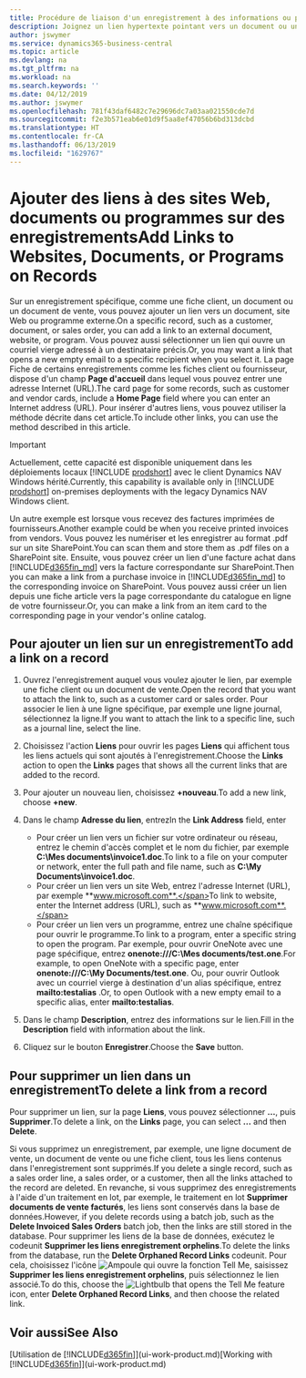 ```yaml
---
title: Procédure de liaison d'un enregistrement à des informations ou programmes externes | Microsoft Docs
description: Joignez un lien hypertexte pointant vers un document ou un site Web à un enregistrement spécifique, tel qu'une fiche client ou un document.
author: jswymer
ms.service: dynamics365-business-central
ms.topic: article
ms.devlang: na
ms.tgt_pltfrm: na
ms.workload: na
ms.search.keywords: ''
ms.date: 04/12/2019
ms.author: jswymer
ms.openlocfilehash: 781f43daf6482c7e29696dc7a03aa021550cde7d
ms.sourcegitcommit: f2e3b571eab6e01d9f5aa8ef47056b6bd313dcbd
ms.translationtype: HT
ms.contentlocale: fr-CA
ms.lasthandoff: 06/13/2019
ms.locfileid: "1629767"
---
```

# <a name="add-links-to-websites-documents-or-programs-on-records"></a><span data-ttu-id="3d52f-103">Ajouter des liens à des sites Web, documents ou programmes sur des enregistrements</span><span class="sxs-lookup"><span data-stu-id="3d52f-103">Add Links to Websites, Documents, or Programs on Records</span></span>
<span data-ttu-id="3d52f-104">Sur un enregistrement spécifique, comme une fiche client, un document ou un document de vente, vous pouvez ajouter un lien vers un document, site Web ou programme externe.</span><span class="sxs-lookup"><span data-stu-id="3d52f-104">On a specific record, such as a customer, document, or sales order, you can add a link to an external document, website, or program.</span></span> <span data-ttu-id="3d52f-105">Vous pouvez aussi sélectionner un lien qui ouvre un courriel vierge adressé à un destinataire précis.</span><span class="sxs-lookup"><span data-stu-id="3d52f-105">Or, you may want a link that opens a new empty email to a specific recipient when you select it.</span></span> <span data-ttu-id="3d52f-106">La page Fiche de certains enregistrements comme les fiches client ou fournisseur, dispose d'un champ **Page d'accueil** dans lequel vous pouvez entrer une adresse Internet (URL).</span><span class="sxs-lookup"><span data-stu-id="3d52f-106">The card page for some records, such as customer and vendor cards, include a **Home Page** field where you can enter an Internet address (URL).</span></span> <span data-ttu-id="3d52f-107">Pour insérer d'autres liens, vous pouvez utiliser la méthode décrite dans cet article.</span><span class="sxs-lookup"><span data-stu-id="3d52f-107">To include other links, you can use the method described in this article.</span></span>  

> [!IMPORTANT]
> <span data-ttu-id="3d52f-108">Actuellement, cette capacité est disponible uniquement dans les déploiements locaux [!INCLUDE [prodshort](includes/prodshort.md)] avec le client Dynamics NAV Windows hérité.</span><span class="sxs-lookup"><span data-stu-id="3d52f-108">Currently, this capability is available only in [!INCLUDE [prodshort](includes/prodshort.md)] on-premises deployments with the legacy Dynamics NAV Windows client.</span></span>  

<span data-ttu-id="3d52f-109">Un autre exemple est lorsque vous recevez des factures imprimées de fournisseurs.</span><span class="sxs-lookup"><span data-stu-id="3d52f-109">Another example could be when you receive printed invoices from vendors.</span></span> <span data-ttu-id="3d52f-110">Vous pouvez les numériser et les enregistrer au format .pdf sur un site SharePoint.</span><span class="sxs-lookup"><span data-stu-id="3d52f-110">You can scan them and store them as .pdf files on a SharePoint site.</span></span> <span data-ttu-id="3d52f-111">Ensuite, vous pouvez créer un lien d'une facture achat dans [!INCLUDE[d365fin_md](includes/d365fin_md.md)] vers la facture correspondante sur SharePoint.</span><span class="sxs-lookup"><span data-stu-id="3d52f-111">Then you can make a link from a purchase invoice in [!INCLUDE[d365fin_md](includes/d365fin_md.md)] to the corresponding invoice on  SharePoint.</span></span> <span data-ttu-id="3d52f-112">Vous pouvez aussi créer un lien depuis une fiche article vers la page correspondante du catalogue en ligne de votre fournisseur.</span><span class="sxs-lookup"><span data-stu-id="3d52f-112">Or, you can make a link from an item card to the corresponding page in your vendor's online catalog.</span></span>

## <a name="to-add-a-link-on-a-record"></a><span data-ttu-id="3d52f-113">Pour ajouter un lien sur un enregistrement</span><span class="sxs-lookup"><span data-stu-id="3d52f-113">To add a link on a record</span></span>   

1.  <span data-ttu-id="3d52f-114">Ouvrez l'enregistrement auquel vous voulez ajouter le lien, par exemple une fiche client ou un document de vente.</span><span class="sxs-lookup"><span data-stu-id="3d52f-114">Open the record that you want to attach the link to, such as a customer card or sales order.</span></span> <span data-ttu-id="3d52f-115">Pour associer le lien à une ligne spécifique, par exemple une ligne journal, sélectionnez la ligne.</span><span class="sxs-lookup"><span data-stu-id="3d52f-115">If you want to attach the link to a specific line, such as a journal line, select the line.</span></span>  

2.  <span data-ttu-id="3d52f-116">Choisissez l'action **Liens** pour ouvrir les pages **Liens** qui affichent tous les liens actuels qui sont ajoutés à l'enregistrement.</span><span class="sxs-lookup"><span data-stu-id="3d52f-116">Choose the **Links** action to open the **Links** pages that shows all the current links that are added to the record.</span></span>

3. <span data-ttu-id="3d52f-117">Pour ajouter un nouveau lien, choisissez **+nouveau**.</span><span class="sxs-lookup"><span data-stu-id="3d52f-117">To add a new link, choose **+new**.</span></span>

4.  <span data-ttu-id="3d52f-118">Dans le champ **Adresse du lien**, entrez</span><span class="sxs-lookup"><span data-stu-id="3d52f-118">In the **Link Address** field, enter</span></span>

    -   <span data-ttu-id="3d52f-119">Pour créer un lien vers un fichier sur votre ordinateur ou réseau, entrez le chemin d'accès complet et le nom du fichier, par exemple **C:\Mes documents\invoice1.doc**.</span><span class="sxs-lookup"><span data-stu-id="3d52f-119">To link to a file on your computer or network, enter the full path and file name, such as  **C:\My Documents\invoice1.doc**.</span></span>
    -   <span data-ttu-id="3d52f-120">Pour créer un lien vers un site Web, entrez l'adresse Internet (URL), par exemple **www.microsoft.com**.</span><span class="sxs-lookup"><span data-stu-id="3d52f-120">To link to website, enter the Internet address (URL), such as **www.microsoft.com**.</span></span>
    -   <span data-ttu-id="3d52f-121">Pour créer un lien vers un programme, entrez une chaîne spécifique pour ouvrir le programme.</span><span class="sxs-lookup"><span data-stu-id="3d52f-121">To link to a program, enter a specific string to open the program.</span></span> <span data-ttu-id="3d52f-122">Par exemple, pour ouvrir OneNote avec une page spécifique, entrez **onenote:///C:\Mes documents/test.one**.</span><span class="sxs-lookup"><span data-stu-id="3d52f-122">For example, to open OneNote with a specific page, enter **onenote:///C:\My Documents/test.one**.</span></span> <span data-ttu-id="3d52f-123">Ou, pour ouvrir Outlook avec un courriel vierge à destination d'un alias spécifique, entrez **mailto:testalias** .</span><span class="sxs-lookup"><span data-stu-id="3d52f-123">Or, to open Outlook with a new empty email to a specific alias, enter **mailto:testalias**.</span></span>  

5.  <span data-ttu-id="3d52f-124">Dans le champ **Description**, entrez des informations sur le lien.</span><span class="sxs-lookup"><span data-stu-id="3d52f-124">Fill in the **Description** field with information about the link.</span></span>  

6.  <span data-ttu-id="3d52f-125">Cliquez sur le bouton **Enregistrer**.</span><span class="sxs-lookup"><span data-stu-id="3d52f-125">Choose the **Save** button.</span></span>  

## <a name="to-delete-a-link-from-a-record"></a><span data-ttu-id="3d52f-126">Pour supprimer un lien dans un enregistrement</span><span class="sxs-lookup"><span data-stu-id="3d52f-126">To delete a link from a record</span></span>  

<span data-ttu-id="3d52f-127">Pour supprimer un lien, sur la page **Liens**, vous pouvez sélectionner **…**, puis **Supprimer**.</span><span class="sxs-lookup"><span data-stu-id="3d52f-127">To delete a link, on the **Links** page, you can select **...** and then **Delete**.</span></span>

<span data-ttu-id="3d52f-128">Si vous supprimez un enregistrement, par exemple, une ligne document de vente, un document de vente ou une fiche client, tous les liens contenus dans l'enregistrement sont supprimés.</span><span class="sxs-lookup"><span data-stu-id="3d52f-128">If you delete a single record, such as a sales order line, a sales order, or a customer, then all the links attached to the record are deleted.</span></span> <span data-ttu-id="3d52f-129">En revanche, si vous supprimez des enregistrements à l'aide d'un traitement en lot, par exemple, le traitement en lot **Supprimer documents de vente facturés**, les liens sont conservés dans la base de données.</span><span class="sxs-lookup"><span data-stu-id="3d52f-129">However, if you delete records using a batch job, such as the **Delete Invoiced Sales Orders** batch job, then the links are still stored in the database.</span></span> <span data-ttu-id="3d52f-130">Pour supprimer les liens de la base de données, exécutez le codeunit **Supprimer les liens enregistrement orphelins**.</span><span class="sxs-lookup"><span data-stu-id="3d52f-130">To delete the links from the database, run the **Delete Orphaned Record Links** codeunit.</span></span> <span data-ttu-id="3d52f-131">Pour cela, choisissez l'icône ![Ampoule qui ouvre la fonction Tell Me](media/ui-search/search_small.png "Dites-moi ce que vous voulez faire"), saisissez **Supprimer les liens enregistrement orphelins**, puis sélectionnez le lien associé.</span><span class="sxs-lookup"><span data-stu-id="3d52f-131">To do this, choose the ![Lightbulb that opens the Tell Me feature](media/ui-search/search_small.png "Tell me what you want to do") icon, enter **Delete Orphaned Record Links**, and then choose the related link.</span></span>   

<!-- ### To run delete orphaned record links  

1.  Choose the ![Lightbulb that opens the Tell Me feature](media/ui-search/search_small.png "Tell me what you want to do") icon, enter **Data Deletion**, and then choose the related link.  

2.  On the **Data Deletion** page, choose **Tasks**, and then choose **Delete Orphaned Record Links**.  -->

## <a name="see-also"></a><span data-ttu-id="3d52f-132">Voir aussi</span><span class="sxs-lookup"><span data-stu-id="3d52f-132">See Also</span></span>  
<span data-ttu-id="3d52f-133">[Utilisation de [!INCLUDE[d365fin](includes/d365fin_md.md)]](ui-work-product.md)</span><span class="sxs-lookup"><span data-stu-id="3d52f-133">[Working with [!INCLUDE[d365fin](includes/d365fin_md.md)]](ui-work-product.md)</span></span>  
